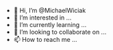 - 👋 Hi, I’m @MichaelWiciak
- 👀 I’m interested in ...
- 🌱 I’m currently learning ...
- 💞️ I’m looking to collaborate on ...
- 📫 How to reach me ...

<!---
MichaelWiciak/MichaelWiciak is a ✨ special ✨ repository because its `README.md` (this file) appears on your GitHub profile.
You can click the Preview link to take a look at your changes.
--->
